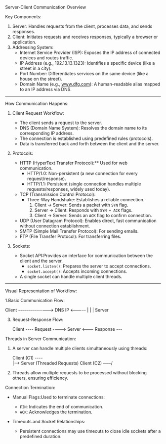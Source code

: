 Server-Client Communication Overview

Key Components:
1. Server:  Handles requests from the client, processes data, and sends responses.
2. Client:  Initiates requests and receives responses, typically a browser or application.
3. Addressing System:
   - Internet Service Provider (ISP): Exposes the IP address of connected devices and routes traffic.
   - IP Address (e.g., 192.13.13.1323): Identifies a specific device (like a street in a city).
   - Port Number: Differentiates services on the same device (like a house on the street).
   - Domain Name (e.g., www.dfg.com): A human-readable alias mapped to an IP address via DNS.

---
How Communication Happens:

1. Client Request Workflow:
   - The client sends a request to the server.
   - DNS (Domain Name System): Resolves the domain name to its corresponding IP address.
   - The connection is established using predefined rules (protocols).
   - Data is transferred back and forth between the client and the server.

2. Protocols:
   - HTTP (HyperText Transfer Protocol):** Used for web communication.
     - HTTP/1.0: Non-persistent (a new connection for every request/response).
     - HTTP/1.1: Persistent (single connection handles multiple requests/responses, widely used today).
   - TCP (Transmission Control Protocol):
     - Three-Way Handshake: Establishes a reliable connection.
       1. Client → Server: Sends a packet with `SYN` flag.
       2. Server → Client: Responds with `SYN + ACK` flags.
       3. Client → Server: Sends an `ACK` flag to confirm connection.
   - UDP (User Datagram Protocol): Enables direct, fast communication without connection establishment.
   - SMTP (Simple Mail Transfer Protocol): For sending emails.
   - FTP (File Transfer Protocol): For transferring files.

3. Sockets:
   - Socket API:Provides an interface for communication between the client and the server.
     - `socket.listen()`: Prepares the server to accept connections.
     - `socket.accept()`: Accepts incoming connections.
   - A single socket can handle multiple client threads.

---
Visual Representation of Workflow:

1.Basic Communication Flow:

   Client ---------------> DNS
                 IP <-----
                   |
                   |
                   |
                 Server

3. Request-Response Flow:
   
   Client ---- Request ----> Server
          <--- Response ---
   

 Threads in Server Communication:

1. A server can handle multiple clients simultaneously using threads:
   
   Client (C1) ----\
                    |--> Server (Threaded Requests)
   Client (C2) ----/
   
2. Threads allow multiple requests to be processed without blocking others, ensuring efficiency.


Connection Termination:
- Manual Flags:Used to terminate connections:
  - `FIN`: Indicates the end of communication.
  - `ACK`: Acknowledges the termination.

- Timeouts and Socket Relationships:
  - Persistent connections may use timeouts to close idle sockets after a predefined duration.

    
     

     

     
     
     
        
         

  

  
  
